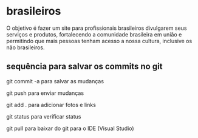 # brasileiros

O objetivo é fazer um site para profissionais brasileiros divulgarem seus serviços e produtos, fortalecendo a comunidade brasileira em união e permitindo que mais pessoas tenham acesso a nossa cultura, inclusive os não brasileiros.

## sequência para salvar os commits no git

git commit -a
para salvar as mudanças

git push
para enviar mudanças

git add .
para adicionar fotos e links

git status
para verificar status

git pull
para baixar do git para o IDE (Visual Studio)